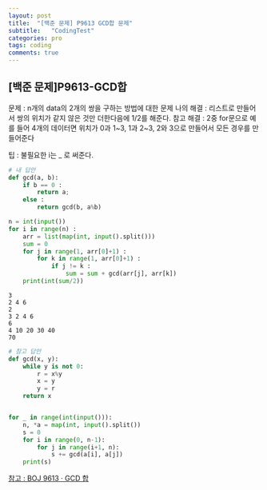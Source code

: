 ```yaml
---
layout: post
title:  "[백준 문제] P9613 GCD합 문제"
subtitle:   "CodingTest"
categories: pro
tags: coding
comments: true
---
```



## [백준 문제]P9613-GCD합

문제 : n개의 data의 2개의 쌍을 구하는 방법에 대한 문제
나의 해결 : 리스트로 만들어서 쌍의 위치가 같지 않은 것만 더한다음에 1/2를 해준다.
참고 해결 : 2중 for문으로 예를 들어 4개의 데이터면 위치가 0과 1~3, 1과 2~3, 2와 3으로 만들어서 모든 경우를 만들어준다

팁 : 불필요한 i는 _ 로 써준다.

```python
# 내 답안
def gcd(a, b):
    if b == 0 :
        return a;
    else :
        return gcd(b, a%b)

n = int(input())
for i in range(n) :
    arr = list(map(int, input().split()))
    sum = 0
    for j in range(1, arr[0]+1) :
        for k in range(1, arr[0]+1) :
            if j != k :
                sum = sum + gcd(arr[j], arr[k])
    print(int(sum/2))
```

    3
    2 4 6
    2
    3 2 4 6
    6
    4 10 20 30 40
    70


```python
# 참고 답안
def gcd(x, y):
    while y is not 0:
        r = x%y
        x = y
        y = r
    return x


for _ in range(int(input())):
    n, *a = map(int, input().split())
    s = 0
    for i in range(0, n-1):
        for j in range(i+1, n):
            s += gcd(a[i], a[j])
    print(s)
```

[참고 : BOJ 9613 · GCD 합](https://rebas.kr/642)
